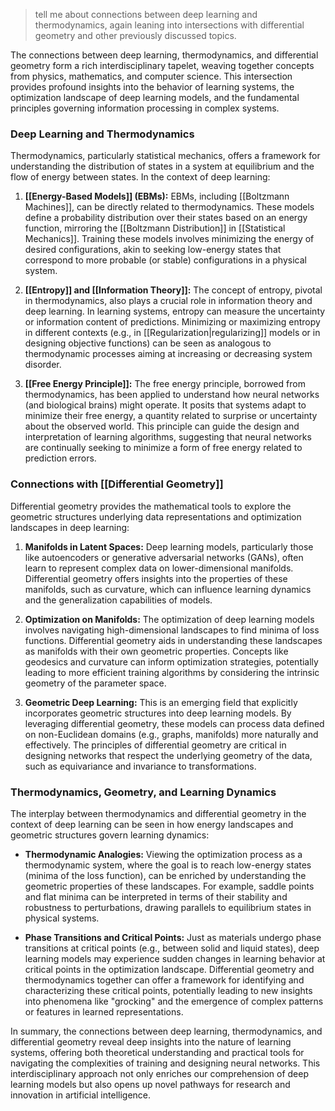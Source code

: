 >tell me about connections between deep learning and thermodynamics, again leaning into intersections with differential geometry and other previously discussed topics.

The connections between deep learning, thermodynamics, and differential geometry form a rich interdisciplinary tapelet, weaving together concepts from physics, mathematics, and computer science. This intersection provides profound insights into the behavior of learning systems, the optimization landscape of deep learning models, and the fundamental principles governing information processing in complex systems.

### Deep Learning and Thermodynamics

Thermodynamics, particularly statistical mechanics, offers a framework for understanding the distribution of states in a system at equilibrium and the flow of energy between states. In the context of deep learning:

1. **[[Energy-Based Models]] (EBMs):** EBMs, including [[Boltzmann Machines]], can be directly related to thermodynamics. These models define a probability distribution over their states based on an energy function, mirroring the [[Boltzmann Distribution]] in [[Statistical Mechanics]]. Training these models involves minimizing the energy of desired configurations, akin to seeking low-energy states that correspond to more probable (or stable) configurations in a physical system.

2. **[[Entropy]] and [[Information Theory]]:** The concept of entropy, pivotal in thermodynamics, also plays a crucial role in information theory and deep learning. In learning systems, entropy can measure the uncertainty or information content of predictions. Minimizing or maximizing entropy in different contexts (e.g., in [[Regularization|regularizing]] models or in designing objective functions) can be seen as analogous to thermodynamic processes aiming at increasing or decreasing system disorder.

3. **[[Free Energy Principle]]:** The free energy principle, borrowed from thermodynamics, has been applied to understand how neural networks (and biological brains) might operate. It posits that systems adapt to minimize their free energy, a quantity related to surprise or uncertainty about the observed world. This principle can guide the design and interpretation of learning algorithms, suggesting that neural networks are continually seeking to minimize a form of free energy related to prediction errors.

### Connections with [[Differential Geometry]]

Differential geometry provides the mathematical tools to explore the geometric structures underlying data representations and optimization landscapes in deep learning:

1. **Manifolds in Latent Spaces:** Deep learning models, particularly those like autoencoders or generative adversarial networks (GANs), often learn to represent complex data on lower-dimensional manifolds. Differential geometry offers insights into the properties of these manifolds, such as curvature, which can influence learning dynamics and the generalization capabilities of models.

2. **Optimization on Manifolds:** The optimization of deep learning models involves navigating high-dimensional landscapes to find minima of loss functions. Differential geometry aids in understanding these landscapes as manifolds with their own geometric properties. Concepts like geodesics and curvature can inform optimization strategies, potentially leading to more efficient training algorithms by considering the intrinsic geometry of the parameter space.

3. **Geometric Deep Learning:** This is an emerging field that explicitly incorporates geometric structures into deep learning models. By leveraging differential geometry, these models can process data defined on non-Euclidean domains (e.g., graphs, manifolds) more naturally and effectively. The principles of differential geometry are critical in designing networks that respect the underlying geometry of the data, such as equivariance and invariance to transformations.

### Thermodynamics, Geometry, and Learning Dynamics

The interplay between thermodynamics and differential geometry in the context of deep learning can be seen in how energy landscapes and geometric structures govern learning dynamics:

- **Thermodynamic Analogies:** Viewing the optimization process as a thermodynamic system, where the goal is to reach low-energy states (minima of the loss function), can be enriched by understanding the geometric properties of these landscapes. For example, saddle points and flat minima can be interpreted in terms of their stability and robustness to perturbations, drawing parallels to equilibrium states in physical systems.

- **Phase Transitions and Critical Points:** Just as materials undergo phase transitions at critical points (e.g., between solid and liquid states), deep learning models may experience sudden changes in learning behavior at critical points in the optimization landscape. Differential geometry and thermodynamics together can offer a framework for identifying and characterizing these critical points, potentially leading to new insights into phenomena like "grocking" and the emergence of complex patterns or features in learned representations.

In summary, the connections between deep learning, thermodynamics, and differential geometry reveal deep insights into the nature of learning systems, offering both theoretical understanding and practical tools for navigating the complexities of training and designing neural networks. This interdisciplinary approach not only enriches our comprehension of deep learning models but also opens up novel pathways for research and innovation in artificial intelligence.